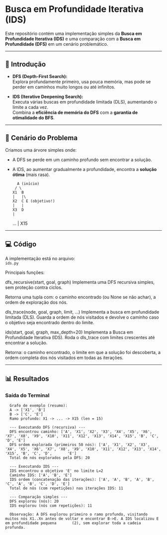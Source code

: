 # Busca em Profundidade Iterativa (IDS)

Este repositório contém uma implementação simples da **Busca em Profundidade Iterativa (IDS)** e uma comparação com a **Busca em Profundidade (DFS)** em um cenário problemático.

---

## 🚀 Introdução

- **DFS (Depth-First Search):**  
  Explora profundamente primeiro, usa pouca memória, mas pode se perder em caminhos muito longos ou até infinitos.  

- **IDS (Iterative Deepening Search):**  
  Executa várias buscas em profundidade limitada (DLS), aumentando o limite a cada vez.  
  Combina a **eficiência de memória do DFS** com a **garantia de otimalidade do BFS**.  

---

## 🧩 Cenário do Problema

Criamos uma árvore simples onde:
- A DFS se perde em um caminho profundo sem encontrar a solução.  
- A IDS, ao aumentar gradualmente a profundidade, encontra a **solução ótima** (mais rasa).  

        A (início)
       / \
      X1  B
      |   |\
      X2  C E (objetivo!)
      |   |
      X3  D
      |
     ...
      |
     X15
---

## 💻 Código

A implementação está no arquivo:  
`ids.py`  

Principais funções:

dfs_recursive(start, goal, graph)
Implementa uma DFS recursiva simples, sem proteção contra ciclos.

Retorna uma tupla com:
o caminho encontrado (ou None se não achar),
a ordem de exploração dos nós.

dls_trace(node, goal, graph, limit, ...)
Implementa a busca em profundidade limitada (DLS).
Guarda a ordem de nós visitados e devolve o caminho caso o objetivo seja encontrado dentro do limite.

ids(start, goal, graph, max_depth=20)
Implementa a Busca em Profundidade Iterativa (IDS).
Roda o dls_trace com limites crescentes até encontrar a solução.

Retorna:
o caminho encontrado,
o limite em que a solução foi descoberta,
a ordem completa dos nós visitados em todas as iterações.

---

## 📊 Resultados

### Saída do Terminal
      Grafo de exemplo (resumo):
      A -> ['X1', 'B']
      B -> ['C', 'E']
      Ramo profundo: X1 -> ... -> X15 (len = 15)

      --- Executando DFS (recursiva) ---
      DFS encontrou caminho: ['A', 'X1', 'X2', 'X3', 'X4', 'X5', 'X6', 'X7', 'X8', 'X9', 'X10', 'X11', 'X12', 'X13', 'X14', 'X15', 'B', 'C', 'D', 'E']
      DFS ordem explorada (primeiros 50 nós): ['A', 'X1', 'X2', 'X3', 'X4', 'X5', 'X6', 'X7', 'X8', 'X9', 'X10', 'X11', 'X12', 'X13', 'X14', 'X15', 'B', 'C', 'D',       'E']
      Total de nós explorados pela DFS: 20

      --- Executando IDS ---
      IDS encontrou o objetivo 'E' no limite L=2
      Caminho IDS: ['A', 'B', 'E']
      IDS ordem (concatenação das iterações): ['A', 'A', 'B', 'A', 'B', 'C', 'A', 'B', 'C', 'D', 'E']
      Total de nós (com repetições) nas iterações IDS: 11
      
      --- Comparação simples ---
      DFS explorou (nós): 20
      IDS explorou (nós com repetições): 11
      
      Observação: A DFS explorou primeiro o ramo profundo, visitando muitos nós X1..Xn antes de voltar e encontrar B->E. A IDS localizou E em profundidade pequena       (2), sem explorar toda a cadeia profunda.
